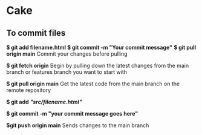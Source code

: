 # Cake

## To commit files

**$ git add filename.html**
**$ git commit -m "Your commit message"**
**$ git pull origin main**
Commit your changes before pulling

**$ git fetch origin**
Begin by pulling down the latest changes from the main branch or features branch you want to start with

**$ git pull origin main**
Get the latest code from the main branch on the remote repository

**$ git add _"src/filename.html"_**

**$ git commit -m "your commit message goes here"**

**$git push origin main**
Sends changes to the main branch